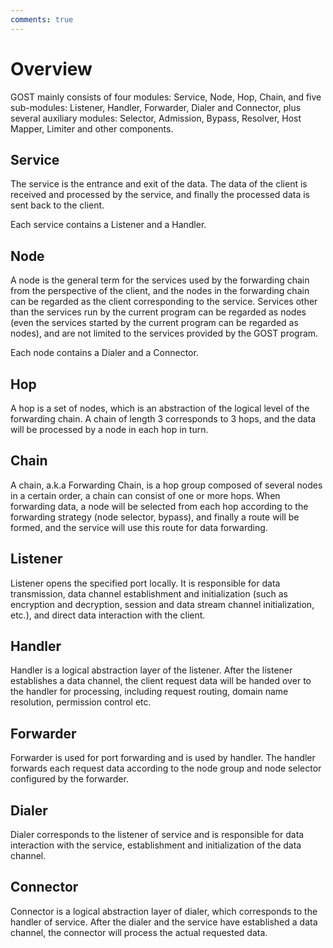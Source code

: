 ```yaml
---
comments: true
---
```


# Overview

GOST mainly consists of four modules: Service, Node, Hop, Chain, and five sub-modules: Listener, Handler, Forwarder, Dialer and Connector, plus several auxiliary modules: Selector, Admission, Bypass, Resolver, Host Mapper, Limiter and other components.

## Service

The service is the entrance and exit of the data. The data of the client is received and processed by the service, and finally the processed data is sent back to the client.

Each service contains a Listener and a Handler.

## Node

A node is the general term for the services used by the forwarding chain from the perspective of the client, and the nodes in the forwarding chain can be regarded as the client corresponding to the service. Services other than the services run by the current program can be regarded as nodes (even the services started by the current program can be regarded as nodes), and are not limited to the services provided by the GOST program.

Each node contains a Dialer and a Connector.

## Hop

A hop is a set of nodes, which is an abstraction of the logical level of the forwarding chain. A chain of length 3 corresponds to 3 hops, and the data will be processed by a node in each hop in turn.

## Chain

A chain, a.k.a Forwarding Chain, is a hop group composed of several nodes in a certain order, a chain can consist of one or more hops. When forwarding data, a node will be selected from each hop according to the forwarding strategy (node selector, bypass), and finally a route will be formed, and the service will use this route for data forwarding.

## Listener

Listener opens the specified port locally. It is responsible for data transmission, data channel establishment and initialization (such as encryption and decryption, session and data stream channel initialization, etc.), and direct data interaction with the client.

## Handler

Handler is a logical abstraction layer of the listener. After the listener establishes a data channel, the client request data will be handed over to the handler for processing, including request routing, domain name resolution, permission control etc.

## Forwarder

Forwarder is used for port forwarding and is used by handler. The handler forwards each request data according to the node group and node selector configured by the forwarder.

## Dialer

Dialer corresponds to the listener of service and is responsible for data interaction with the service, establishment and initialization of the data channel.

## Connector

Connector is a logical abstraction layer of dialer, which corresponds to the handler of service. After the dialer and the service have established a data channel, the connector will process the actual requested data.